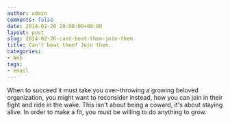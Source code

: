 ```yaml
---
author: admin
comments: false
date: 2014-02-20 20:00:00+00:00
layout: post
slug: 2014-02-20-cant-beat-them-join-them
title: Can't beat them? Join them.
categories:
- Web
tags:
- email
---
```


When to succeed it must take you over-throwing a growing beloved organization, you might want to reconsider instead, how you can join in their fight and ride in the wake. This isn't about being a coward, it's about staying alive. In order to make a fit, you must be willing to do anything to grow.
